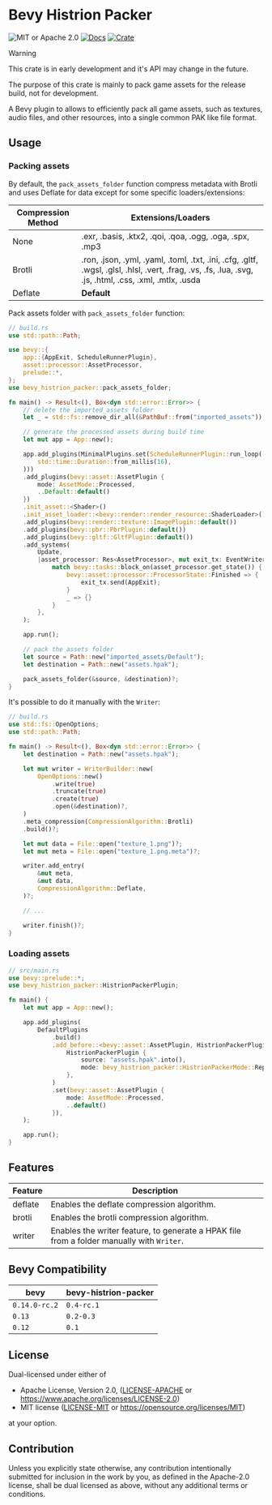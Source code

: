 # Bevy Histrion Packer

![MIT or Apache 2.0](https://img.shields.io/badge/License-MIT%20or%20Apache%202.0-blue.svg)
[![Docs](https://docs.rs/bevy-histrion-packer/badge.svg)](https://docs.rs/bevy-histrion-packer)
[![Crate](https://img.shields.io/crates/v/bevy-histrion-packer.svg)](https://crates.io/crates/bevy-histrion-packer)

> [!WARNING]
> This crate is in early development and it's API may change in the future.
>
> The purpose of this crate is mainly to pack game assets for the release build, not for development.

A Bevy plugin to allows to efficiently pack all game assets, such as textures, audio files, and other resources, into a single common PAK like file format.

## Usage

### Packing assets

By default, the `pack_assets_folder` function compress metadata with Brotli and uses Deflate for data except for some specific loaders/extensions:

|Compression Method|Extensions/Loaders|
|------------------|------------------|
|None              |.exr, .basis, .ktx2, .qoi, .qoa, .ogg, .oga, .spx, .mp3|
|Brotli            |.ron, .json, .yml, .yaml, .toml, .txt, .ini, .cfg, .gltf, .wgsl, .glsl, .hlsl, .vert, .frag, .vs, .fs, .lua, .svg, .js, .html, .css, .xml, .mtlx, .usda|
|Deflate           |**Default**|

Pack assets folder with `pack_assets_folder` function:

```rust
// build.rs
use std::path::Path;

use bevy::{
    app::{AppExit, ScheduleRunnerPlugin},
    asset::processor::AssetProcessor,
    prelude::*,
};
use bevy_histrion_packer::pack_assets_folder;

fn main() -> Result<(), Box<dyn std::error::Error>> {
    // delete the imported_assets folder
    let _ = std::fs::remove_dir_all(&PathBuf::from("imported_assets"));

    // generate the processed assets during build time
    let mut app = App::new();

    app.add_plugins(MinimalPlugins.set(ScheduleRunnerPlugin::run_loop(
        std::time::Duration::from_millis(16),
    )))
    .add_plugins(bevy::asset::AssetPlugin {
        mode: AssetMode::Processed,
        ..Default::default()
    })
    .init_asset::<Shader>()
    .init_asset_loader::<bevy::render::render_resource::ShaderLoader>()
    .add_plugins(bevy::render::texture::ImagePlugin::default())
    .add_plugins(bevy::pbr::PbrPlugin::default())
    .add_plugins(bevy::gltf::GltfPlugin::default())
    .add_systems(
        Update,
        |asset_processor: Res<AssetProcessor>, mut exit_tx: EventWriter<AppExit>| {
            match bevy::tasks::block_on(asset_processor.get_state()) {
                bevy::asset::processor::ProcessorState::Finished => {
                    exit_tx.send(AppExit);
                }
                _ => {}
            }
        },
    );

    app.run();

    // pack the assets folder
    let source = Path::new("imported_assets/Default");
    let destination = Path::new("assets.hpak");

    pack_assets_folder(&source, &destination)?;
}
```

It's possible to do it manually with the `Writer`:

```rust
// build.rs
use std::fs::OpenOptions;
use std::path::Path;

fn main() -> Result<(), Box<dyn std::error::Error>> {
    let destination = Path::new("assets.hpak");

    let mut writer = WriterBuilder::new(
        OpenOptions::new()
            .write(true)
            .truncate(true)
            .create(true)
            .open(&destination)?,
    )
    .meta_compression(CompressionAlgorithm::Brotli)
    .build()?;

    let mut data = File::open("texture_1.png")?;
    let mut meta = File::open("texture_1.png.meta")?;

    writer.add_entry(
        &mut meta,
        &mut data,
        CompressionAlgorithm::Deflate,
    )?;

    // ...

    writer.finish()?;
}
```

### Loading assets

```rust
// src/main.rs
use bevy::prelude::*;
use bevy_histrion_packer::HistrionPackerPlugin;

fn main() {
    let mut app = App::new();

    app.add_plugins(
        DefaultPlugins
            .build()
            .add_before::<bevy::asset::AssetPlugin, HistrionPackerPlugin>(
                HistrionPackerPlugin {
                    source: "assets.hpak".into(),
                    mode: bevy_histrion_packer::HistrionPackerMode::ReplaceDefaultProcessed,
                },
            )
            .set(bevy::asset::AssetPlugin {
                mode: AssetMode::Processed,
                ..default()
            }),
    );

    app.run();
}
```

## Features

|Feature|Description|
|-|-|
|deflate|Enables the deflate compression algorithm.|
|brotli|Enables the brotli compression algorithm.|
|writer|Enables the writer feature, to generate a HPAK file from a folder manually with `Writer`.|

## Bevy Compatibility

| bevy          | bevy-histrion-packer |
|---------------|----------------------|
| `0.14.0-rc.2` | `0.4-rc.1`           |
| `0.13`        | `0.2-0.3`            |
| `0.12`        | `0.1`                |

## License

Dual-licensed under either of

- Apache License, Version 2.0, ([LICENSE-APACHE](/LICENSE-APACHE) or <https://www.apache.org/licenses/LICENSE-2.0>)
- MIT license ([LICENSE-MIT](/LICENSE-MIT) or <https://opensource.org/licenses/MIT>)

at your option.

## Contribution

Unless you explicitly state otherwise, any contribution intentionally submitted
for inclusion in the work by you, as defined in the Apache-2.0 license, shall be dual licensed as above, without any
additional terms or conditions.
